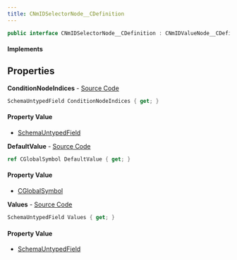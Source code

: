 ```yaml
---
title: CNmIDSelectorNode__CDefinition
---
```


```csharp
public interface CNmIDSelectorNode__CDefinition : CNmIDValueNode__CDefinition, CNmValueNode__CDefinition, CNmGraphNode__CDefinition, ISchemaClass<CNmGraphNode__CDefinition>, ISchemaClass<CNmValueNode__CDefinition>, ISchemaClass<CNmIDValueNode__CDefinition>, ISchemaClass<CNmIDSelectorNode__CDefinition>, ISchemaField, ISchemaClass, INativeHandle
```

#### Implements

## Properties

**ConditionNodeIndices** - [Source Code](https://github.com/swiftly-solution/swiftlys2/blob/master/managed/src/SwiftlyS2.Generated/Schemas/Interfaces/CNmIDSelectorNode__CDefinition.cs#L17)

```csharp
SchemaUntypedField ConditionNodeIndices { get; }
```

#### Property Value

- [SchemaUntypedField](/docs/api/shared/schemas/schemauntypedfield)

**DefaultValue** - [Source Code](https://github.com/swiftly-solution/swiftlys2/blob/master/managed/src/SwiftlyS2.Generated/Schemas/Interfaces/CNmIDSelectorNode__CDefinition.cs#L22)

```csharp
ref CGlobalSymbol DefaultValue { get; }
```

#### Property Value

- [CGlobalSymbol](/docs/api/shared/natives/cglobalsymbol)

**Values** - [Source Code](https://github.com/swiftly-solution/swiftlys2/blob/master/managed/src/SwiftlyS2.Generated/Schemas/Interfaces/CNmIDSelectorNode__CDefinition.cs#L20)

```csharp
SchemaUntypedField Values { get; }
```

#### Property Value

- [SchemaUntypedField](/docs/api/shared/schemas/schemauntypedfield)


